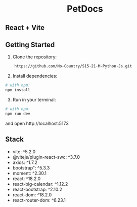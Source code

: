 <div align="center">

# PetDocs

</div>

## React + Vite
## Getting Started

1. Clone the repository:

```bash
    https://github.com/No-Country/S15-21-M-Python-Js.git
```

2. Install dependencies:

```bash
# with npm:
npm install
```

3. Run in your terminal:

```bash
# with npm:
npm run dev
```

and open http://localhost:5173

## Stack

- vite: ^5.2.0
- @vitejs/plugin-react-swc: ^3.7.0
- axios: ^1.7.2
- bootstrap": ^5.3.3
- moment: ^2.30.1
- react: ^18.2.0
- react-big-calendar: ^1.12.2
- react-bootstrap: ^2.10.2
- react-dom: ^18.2.0
- react-router-dom: ^6.23.1